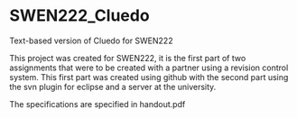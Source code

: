 SWEN222_Cluedo
==============

Text-based version of Cluedo for SWEN222

This project was created for SWEN222, it is the first part of two assignments
that were to be created with a partner using a revision control system.
This first part was created using github with the second part using the svn
plugin for eclipse and a server at the university.

The specifications are specified in handout.pdf
